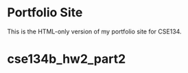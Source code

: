 # Portfolio Site

This is the HTML-only version of my portfolio site for CSE134.
# cse134b_hw2_part2
